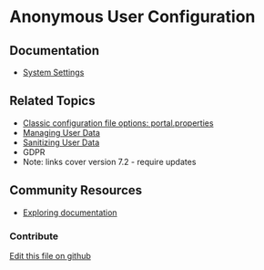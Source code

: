 # Anonymous User Configuration

## Documentation

* [System Settings](https://learn.liferay.com/dxp/7.x/en/system-administration/configuring-liferay/system-settings.html)

## Related Topics

* [Classic configuration file options: portal.properties](https://learn.liferay.com/reference/latest/en/dxp/propertiesdoc/portal.properties.html)
* [Managing User Data](https://portal.liferay.dev/docs/7-2/user/-/knowledge_base/u/managing-user-data)
* [Sanitizing User Data](https://portal.liferay.dev/docs/7-2/user/-/knowledge_base/u/managing-user-data)
* GDPR
* Note: links cover version 7.2 - require updates

## Community Resources

* [Exploring documentation](https://liferay.dev/blogs/-/blogs/exploring-documentation)

### Contribute

[Edit this file on github](https://github.com/olafk/controlpanel-documentation-docs/blob/master/md/74en/com_liferay_configuration_admin_web_portlet_SystemSettingsPortlet/com.liferay.user.associated.data.web.internal.configuration.AnonymousUserConfiguration.md)

